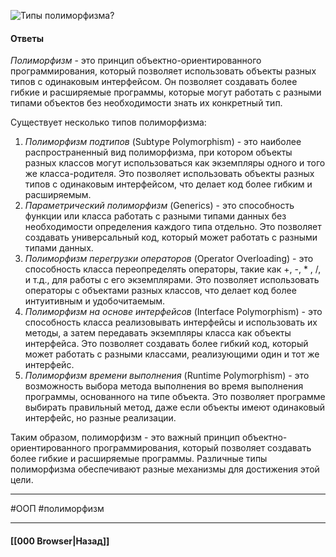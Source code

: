 ![Типы полиморфизма?](https://youtu.be/DQ0BLu6rZYc?t=135)

#### Ответы

*Полиморфизм* - это принцип объектно-ориентированного программирования, который позволяет использовать объекты разных типов с одинаковым интерфейсом. Он позволяет создавать более гибкие и расширяемые программы, которые могут работать с разными типами объектов без необходимости знать их конкретный тип.

Существует несколько типов полиморфизма:
1. *Полиморфизм подтипов* (Subtype Polymorphism) - это наиболее распространенный вид полиморфизма, при котором объекты разных классов могут использоваться как экземпляры одного и того же класса-родителя. Это позволяет использовать объекты разных типов с одинаковым интерфейсом, что делает код более гибким и расширяемым.
2. *Параметрический полиморфизм* (Generics) - это способность функции или класса работать с разными типами данных без необходимости определения каждого типа отдельно. Это позволяет создавать универсальный код, который может работать с разными типами данных.
3. *Полиморфизм перегрузки операторов* (Operator Overloading) - это способность класса переопределять операторы, такие как +, -, * , /, и т.д., для работы с его экземплярами. Это позволяет использовать операторы с объектами разных классов, что делает код более интуитивным и удобочитаемым.
4. *Полиморфизм на основе интерфейсов* (Interface Polymorphism) - это способность класса реализовывать интерфейсы и использовать их методы, а затем передавать экземпляры класса как объекты интерфейса. Это позволяет создавать более гибкий код, который может работать с разными классами, реализующими один и тот же интерфейс.
5. *Полиморфизм времени выполнения* (Runtime Polymorphism) - это возможность выбора метода выполнения во время выполнения программы, основанного на типе объекта. Это позволяет программе выбирать правильный метод, даже если объекты имеют одинаковый интерфейс, но разные реализации.

Таким образом, полиморфизм - это важный принцип объектно-ориентированного программирования, который позволяет создавать более гибкие и расширяемые программы. Различные типы полиморфизма обеспечивают разные механизмы для достижения этой цели.

___
#ООП #полиморфизм 

___

#### [[000 Browser|Назад]]